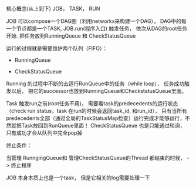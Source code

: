 核心概念(从上到下) JOB， TASK， RUN 






JOB 可以compose一个DAG图（利用networkx来构建一个DAG）， DAG中的每一个节点都是一个TASK, JOB.run(程序入口) 触发任务， 依次从DAG的root任务开始. 把任务放到RunningQueue 和 CheckStatusQueue

运行的过程就是需要维护两个队列（FIFO）：
- RunningQueue
  
- CheckStatusQueue


Running 的过程中不断的去运行RunQueue中的任务（while loop）， 任务成功触发以后， 把它的successor也放到RunningQueue和CheckstatusQueue里面。 

Task 触发run之前(root任务不用)， 需要看task的predecedents的运行状态（check run status，task 在run的时候会返回task_id, 和run_id）， 只有当所有predecedents全部（通过全局的TaskStatusMap检查）运行完成才能够运行，不然就把Task放回到RunQueue里面！ CheckStatusQueue 也是只能通过轮询， 只有成功才会从队列中完全pop掉

终止条件：

当管理 RunngingQueue和  管理CheckStatusQueue的Thread 都结束的时候， -> 终止程序


JOB 本身本质上也是一个task， 但是它相关的log需要处理一下

